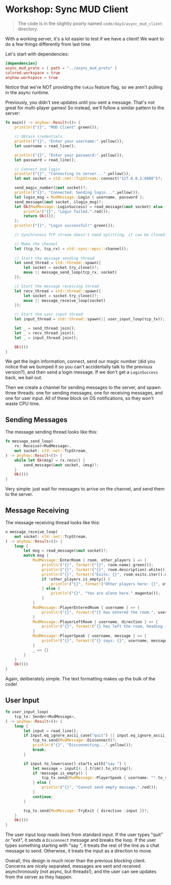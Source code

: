 # Workshop: Sync MUD Client

> The code is in the slightly poorly named `code/day3/async_mud_client` directory.

With a working server, it's a lot easier to test if we have a client! We want to do a few things differently from last time.

Let's start with dependencies:

```toml
[dependencies]
async_mud_proto = { path = "../async_mud_proto" }
colored.workspace = true
anyhow.workspace = true
```

Notice that we're NOT providing the `tokio` feature flag, so we aren't pulling in the async runtime.

Previously, you didn't see updates until you sent a message. That's not great for multi-player games! So instead, we'll follow a similar pattern to the server:

```rust
fn main() -> anyhow::Result<()> {
    println!("{}", "MUD Client".green());

    // Obtain credentials
    println!("{}", "Enter your username:".yellow());
    let username = read_line();

    println!("{}", "Enter your password:".yellow());
    let password = read_line();

    // Connect and login
    println!("{}", "Connecting to server...".yellow());
    let mut socket = std::net::TcpStream::connect("127.0.0.1:8080")?;

    send_magic_number(&mut socket)?;
    println!("{}", "Connected. Sending login...".yellow());
    let login_msg = MudMessage::Login { username, password };
    send_message(&mut socket, &login_msg)?;
    let Ok(MudMessage::LoginSuccess) = read_message(&mut socket) else {
        println!("{}", "Login failed.".red());
        return Ok(());
    };
    println!("{}", "Login successful!".green());

    // Synchronous TCP stream doesn't need splitting, it can be cloned.

    // Make the channel
    let (tcp_tx, tcp_rx) = std::sync::mpsc::channel();
    
    // Start the message sending thread
    let send_thread = std::thread::spawn({
        let socket = socket.try_clone()?;
        move || message_send_loop(tcp_rx, socket)
    });

    // Start the message receiving thread
    let recv_thread = std::thread::spawn({
        let socket = socket.try_clone()?;
        move || message_receive_loop(socket)
    });

    // Start the user input thread
    let input_thread = std::thread::spawn(|| user_input_loop(tcp_tx));

    let _ = send_thread.join();
    let _ = recv_thread.join();
    let _ = input_thread.join();

    Ok(())
}
```

We get the login information, connect, send our magic number (did you notice that we bumped it so you can't accidentally talk to the previous version?), and then send a login message. If we don't get a `LoginSuccess` back, we bail out.

Then we create a channel for sending messages to the server, and spawn three threads: one for sending messages, one for receiving messages, and one for user input. All of these block on OS notifications, so they won't waste CPU time.

## Sending Messages

The message sending thread looks like this:

```rust
fn message_send_loop(
    rx: Receiver<MudMessage>,
    mut socket: std::net::TcpStream,
) -> anyhow::Result<()> {
    while let Ok(msg) = rx.recv() {
        send_message(&mut socket, &msg)?;
    }
    Ok(())
}
```

Very simple: just wait for messages to arrive on the channel, and send them to the server.

## Message Receiving

The message receiving thread looks like this:

```rust
n message_receive_loop(
    mut socket: std::net::TcpStream,
) -> anyhow::Result<()> {
    loop {
        let msg = read_message(&mut socket)?;
        match msg {
            MudMessage::EnterRoom { room, other_players } => {
                println!("{}", format!("{}", room.name).green());
                println!("{}", format!("{}", room.description).white());
                println!("{}", format!("Exits: {}", room.exits.iter().map(|exit| exit.direction.clone()).collect::<Vec<String>>().join(", ")).blue());
                if !other_players.is_empty() {
                    println!("{}", format!("Other players here: {}", other_players.join(", ")).magenta());
                } else {
                    println!("{}", "You are alone here.".magenta());
                }
            }
            MudMessage::PlayerEnteredRoom { username } => {
                println!("{}", format!("{} has entered the room.", username).cyan());
            }
            MudMessage::PlayerLeftRoom { username, direction } => {
                println!("{}", format!("{} has left the room, heading {}.", username, direction).cyan());
            }
            MudMessage::PlayerSpeak { username, message } => {
                println!("{}", format!("{} says: {}", username, message).yellow());
            }
            _ => {}
        }
    }
    Ok(())
}
```

Again, deliberately simple. The text formatting makes up the bulk of the code!

## User Input

```rust
fn user_input_loop(
    tcp_tx: Sender<MudMessage>,
) -> anyhow::Result<()> {
    loop {
        let input = read_line();
        if input.eq_ignore_ascii_case("quit") || input.eq_ignore_ascii_case("exit") {
            tcp_tx.send(MudMessage::Disconnect)?;
            println!("{}", "Disconnecting...".yellow());
            break;
        }

        if input.to_lowercase().starts_with("say ") {
            let message = input[4..].trim().to_string();
            if !message.is_empty() {
                tcp_tx.send(MudMessage::PlayerSpeak { username: "".to_string(), message })?;
            } else {
                println!("{}", "Cannot send empty message.".red());
            }
            continue;
        }

        tcp_tx.send(MudMessage::TryExit { direction :input })?;
    }
    Ok(())   
}
```

The user input loop reads lines from standard input. If the user types "quit" or "exit", it sends a `Disconnect` message and breaks the loop. If the user types something starting with "say ", it treats the rest of the line as a chat message to send. Otherwise, it treats the input as a direction to move.

Overall, this design is much nicer than the previous blocking client. Concerns are nicely separated, messages are sent and received asynchronously (not async, but threads!), and the user can see updates from the server as they happen.